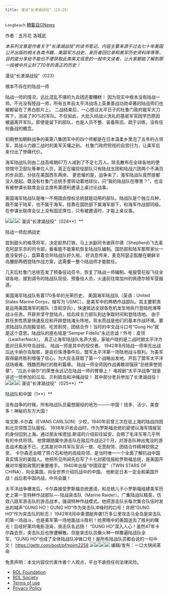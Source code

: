 ```yaml
---
title: 漫谈“长津湖战役”（23—25）
---
```

`Longbeach` [轉載自GNews](https://gnews.org/zh-hans/2411875/)

作者：五月花 洛城武

*本系列文章是作者关于“长津湖战役”的读书笔记。内容主要来源于过去七十年美国公开出版的相关各类书籍、美国军方战史、亲历者回忆录和美军历史资料库等等，目的是分享给不能也不便获取此类英文信息的一般中文读者，让大家都能了解到那一段被中共尘封了70年的真正的历史！*

漫谈“长津湖战役”（023）

根本不存在的陆战一师

陆战一师的情况，远比混乱不堪的九兵团还要糟糕！ 因为现实中根本没有陆战一师。不光没有陸战一师，所有五年前太平洋战场上英勇善战功勋卓著的陆战师们也被都留在了黑白胶片上。 二战结束后，一心想过太平日子的杜鲁门政府裁军大刀挥下，消减了90%的军队。不仅如此，大批久经战火洗礼的基层军官因学历原因被逼离开军队。即使是留下的部队，也是人员不整、装备陈旧、疏于训练，没有任何备战的概念。

初期参加朝鲜战争的美第八集团军中的四个师都是在日本温柔乡里泡了五年的占领军，其战斗力跟二战时的美军天壤之别。 杜鲁门政府短视的自宫行为，让美军后来付出了惨痛代价。

海军陆战队则由二战高峰期67万人减到了不足七万人。除去散布在全球各地的使领馆守卫部队等单位人员，真正在编现役部队只有陆战五团和陆战六团两个不满员的步兵团，分驻在美国西东两岸。 更悲催的是，战争来了，海军陆战队竟然提都没人提起。既没有杜鲁门总统手里转动着地球仪，问“我的陆战队在哪里？”，也没有被参谋长联席会议主席布莱德利邀请上桌讨论战事。

美国海军陆战队是唯一不用国会授权总统就能动用的部队。陆战队是个独立兵种，既不属于陆军，也不属于海军。挂靠在国防部下属海军部下，和海军作战部同级。在参谋长联席会议上没有固定席位，只有被邀请时，才能上桌议事。


![](https://assets.gnews.org/wp-content/uploads/2022/04/F5124066-9568-4DA3-8931-9BC5CC31C35B.jpeg)![](https://assets.gnews.org/wp-content/uploads/2022/04/E49910E9-8166-4BEF-9D03-544D0A2CD9A9.jpeg)![](https://assets.gnews.org/wp-content/uploads/2022/04/750EE4DA-5286-4A91-A2E9-40443495329D.jpeg)
漫谈“长津湖战役”（024**）**

陆战一师彪炳战史

尝到甜头的格茨将军，决定趁热打铁，马上派副司令谢菲尔德（Shepherd)飞去麦克阿瑟东京的司令部，看看能不能乘机恢复陆战队编制。国防部和陆军那帮家伙一直没安好心，盘算着合并陆战队好久啦。 好消息传来，麦克阿瑟正酝酿在朝鲜半岛腰部两栖登陆作战方案，这需要一整个陆战师才能胜任。

几天后杜鲁门总统签发了预备役动员令，恢复了陆战一师编制。电报雪花般飞往全球各地，接到调令的陆战队现役、预备役人员，火速前往南加州的佩德尔顿军营报道。

美国海军陆战队有着170多年的光荣历史。 美国海军陆战队（英语：United States Marine Corps，缩写为 USMC），是美军中的两栖作战部队。其主要职责是运用美国海军的舰队（含航空兵），快速抵达全球各危机发生地执行登陆抢滩等战斗任务。开辟并坚守登陆点，给后续主力部队到达争取时间和登陆场地。 由于其任务性质是快速反应和开辟登陆滩头阵地，背水而战是他们的基本作战环境。要求陆战队员刚毅坚韧，吃苦耐劳，团结合作！当时的中文战斗口号“Gung Ho”就是这个意思。陆战队的座右铭是“Semper Fidelis”永远忠诚！外号：皮领（LeatherNeck）。 真正让海军陆战队名声大振，家喻户晓的是二战时期太平洋方面对日系列夺岛战役。 陆战一师是其中的佼佼者。 1942年8月陆战一师率先出战瓜达卡纳尔岛取胜，是自珍珠港事件后，盟军太平洋第一场陆地战斗胜利。为美军取得最终胜利增强了信心，为大反击获取了第一个战略出发地，开启了盟军太平洋战场艰难、残酷而绚烂的胜利篇章。 陆战一师全师因作战勇敢顽强获“总统荣誉勋章”。“瓜达卡纳尔”的荣誉永远记在陆战一师的臂章上！ 电视剧“太平洋战争”就是讲述一师参加的瓜岛、贝利硫岛和冲绳战役！ 其中部分老兵参加了长津湖战役！
![](https://assets.gnews.org/wp-content/uploads/2022/04/C8E20C84-D976-46A5-A2FB-3AAE8452400E.jpeg)![](https://assets.gnews.org/wp-content/uploads/2022/04/4D24303E-AEB6-4876-BCBA-02F336540463.jpeg)![](https://assets.gnews.org/wp-content/uploads/2022/04/D9BD27EE-5E62-402C-BB52-23CC1831F2A4.jpeg)
漫谈“长津湖战役”（025**）**

陆战队和中国（1**）**

没有战争的时候，所有陆战队员最想服役的地方———中国！钱多、活少、美食多！神秘的东方大国！

埃文斯.卡尔森（EVANS CARLSON）少校，1940年前曾三次在驻上海的陆战四团和北京领馆卫队服役。 1938年沪淞会战时，作为罗斯福总统的密使以海军情报官的身份回到上海。通过朋友埃德加.斯诺的介绍前往延安。会晤了毛泽东等几乎所有的中共将领。 他曾跟随冀中游击队在敌后作战近2个月，对游击队神出鬼没的游击战术痴迷不已，尤其是对中共军队官兵一致、吃苦耐劳、团结合作精神钦佩之至。 卡尔森还会晤了蒋介石和他的高级将领，是当时唯一一个全面了解抗战中国真实情况的美国人。他把所见所闻先后写了十七封密信报給罗斯福总统，是美国开展对华援助政策的重要推手。 1940年出版“中国双星”（TWIN STARS OF CHINA），向全美国、向全世界介绍抗战中的中国。 他断定日本一定会和美国开战！战后若中国内战，中共会赢！

太平洋战争爆发后，卡尔森接受罗斯福总统邀请，和总统儿子小罗斯福组建美军历史上第一支特种作战部队—-陆战突击队（Marine Raider）。广集陆战队精英，仿效八路军游击队的游击战术，强调特种作战模式。他把游击队长每次集合队伍时发出的喊声“GUNG HO！GUNG HO”作为突击队冲锋时的口号！并把“GUNG HO”作为突击队的标志！ 1942年8月中乘潜艇奔袭1万多公里攻击马金岛是突击队的第一场战斗，也是美军第一场地面战斗胜利！给黑暗中的美国送去了胜利的曙光！后经好莱坞电影渲染，突击队名远扬！ “GUNG HO“深入人心！虽然47年卡尔森去世，突击队后也惨遭解散。但是突击队员像火种一样撒遍陆战队全军，“GUNG HO”也成了全体陆战队冲锋口号！是所有陆战队员都会说的一句中文！ https://gettr.com/post/pfmpjm2258
![](https://assets.gnews.org/wp-content/uploads/2022/04/0A80BC32-09E2-4531-BAAE-344545204FFA.jpeg)![](https://assets.gnews.org/wp-content/uploads/2022/04/332E0D57-84F9-49D1-916A-83046F34730A.jpeg)![](https://assets.gnews.org/wp-content/uploads/2022/04/8196CBB0-EA93-4ABB-AD7F-26514CB36B95.jpeg)![](https://assets.gnews.org/wp-content/uploads/2022/04/75864FE7-081E-4182-BAC0-8026A6A26EF7.jpeg)
编辑/发布：一口大锅闹革命

 

免责声明：本文内容仅代表作者个人观点，平台不承担任何法律风险。

- [ROL Foundation](https://rolfoundation.org/)
- [ROL Society](https://rolsociety.org/)
- [Terms of use](https://gnews.org/terms-of-use-3/)
- [Privacy Policy](https://gnews.org/privacy-policy/)
